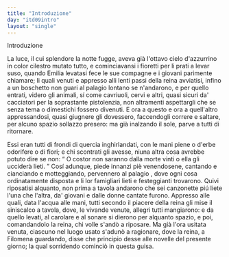 ```yaml
---
title: "Introduzione"
day: "itd09intro"
layout: "single"
---
```

<html>
 <head>
 </head>
 <body>
  <div id="d09intro" type="introduction" who="author">
   <head>
    Introduzione
   </head>
   <p>
    <milestone id="p09980002"/>
    La luce, il cui splendore la notte fugge, aveva gi&agrave; l'ottavo cielo d'azzurrino in color cilestro mutato tutto, e cominciavansi i fioretti per li prati a levar suso, quando
    <name persref="emilia" type="person">
     Emilia
    </name>
    levatasi fece le sue compagne e i giovani parimente chiamare; li quali venuti e appresso alli lenti passi della reina avviatisi, infino a un
    <name placeref="boschetto-i09" type="place">
     boschetto
    </name>
    non guari al
    <name placeref="palagiobrigata-02" type="place">
     palagio
    </name>
    lontano se n'andarono, e per quello entrati, videro gli animali, s&iacute; come cavriuoli, cervi e altri, quasi sicuri da' cacciatori per la soprastante pistolenzia, non altramenti aspettargli che se senza tema o dimestichi fossero divenuti.
    <milestone id="p09980003"/>
    E ora a questo e ora a quell'altro appressandosi, quasi giugnere gli dovessero, faccendogli correre e saltare, per alcuno spazio sollazzo presero: ma gi&agrave; inalzando il sole, parve a tutti di ritornare.
   </p>
   <p>
    <milestone id="p09980004"/>
    Essi eran tutti di frondi di quercia inghirlandati, con le mani piene o d'erbe odorifere o di fiori; e chi scontrati gli avesse, niuna altra cosa avrebbe potuto dire se non:
    <q direct="unspecified">
     O costor non saranno dalla morte vinti o ella gli uccider&agrave; lieti.
    </q>
    <milestone id="p09980005"/>
    Cos&iacute; adunque, piede innanzi pi&egrave; venendosene, cantando e cianciando e motteggiando, pervennero al
    <name placeref="palagiobrigata-02" type="place">
     palagio
    </name>
    , dove ogni cosa ordinatamente disposta e li lor famigliari lieti e festeggianti trovarono.
    <milestone id="p09980006"/>
    Quivi riposatisi alquanto, non prima a tavola andarono che sei canzonette pi&uacute; liete l'una che l'altra, da' giovani e dalle donne cantate furono. Appresso alle quali, data l'acqua alle mani, tutti secondo il piacere della
    <name persref="emilia" type="person">
     reina
    </name>
    gli mise il siniscalco a tavola, dove, le vivande venute, allegri tutti mangiarono: e da quello levati, al carolare e al sonare si dierono per alquanto spazio, e poi, comandandolo la reina, chi volle s'and&ograve; a riposare.
    <milestone id="p09980007"/>
    Ma gi&agrave; l'ora usitata venuta, ciascuno nel luogo usato s'adun&ograve; a ragionare, dove la reina, a
    <name persref="filomena" type="person">
     Filomena
    </name>
    guardando, disse che principio desse alle novelle del presente giorno; la qual sorridendo cominci&ograve; in questa guisa.
   </p>
  </div>
 </body>
</html>